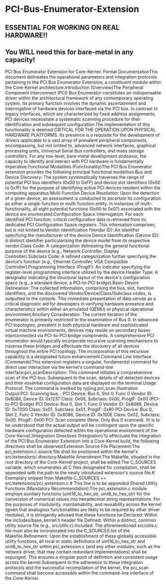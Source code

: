 # PCI-Bus-Enumerator-Extension
## ESSENTIAL FOR WORKING ON REAL HARDWARE!!
## You WILL need this for bare-metal in any capacity!

PCI Bus Enumerator Extension for Core-Kernel: Formal DocumentationThis document delineates the operational parameters and integration protocols pertaining to the PCI Bus Enumerator Extension, a constituent module within the Core-Kernel architecture.Introduction (Overview)The Peripheral Component Interconnect (PCI) Bus Enumerator constitutes an indispensable driver within the architectural framework of any contemporary operating system. Its primary function involves the dynamic ascertainment and interrogation of hardware devices interfaced via the PCI bus. In contrast to legacy interfaces, which are characterized by fixed address assignments, PCI devices necessitate a systematic scanning procedure for their identification and subsequent configuration.The implementation of this functionality is deemed CRITICAL FOR THE OPERATION UPON PHYSICAL HARDWARE PLATFORMS. Its presence is a requisite for the development of drivers applicable to a vast array of prevalent peripheral components, encompassing, but not limited to, advanced network interfaces, graphical processing units, Universal Serial Bus controllers, and mass storage controllers. For any low-level, bare-metal development endeavor, the capacity to identify and interact with PCI hardware is fundamentally imperative.Functional Modalities (Functionality)The PCI Bus Enumerator extension provides the following principal functional modalities:Bus and Device Discovery: The system systematically traverses the range of potential PCI bus identifiers (0x00 to 0xFF) and device slot identifiers (0x00 to 0x1F) for the purpose of identifying active PCI devices resident within the computing apparatus.Multi-Function Device Resolution: Upon the detection of a given device, an assessment is conducted to ascertain its configuration as either a single-function or multi-function entity. In instances of multi-functionality, all eight potential functions (0x00 to 0x07) associated with the device are enumerated.Configuration Space Interrogation: For each identified PCI function, critical configuration data is retrieved from its dedicated PCI Configuration Space registers. This information comprises, but is not limited to:Vendor Identification (Vendor ID): An identifier specifying the manufacturer of the device.Device Identification (Device ID): A distinct identifier particularizing the device model from its respective vendor.Class Code: A categorization delineating the general functional purpose of the device (e.g., Network Controller, Display Controller).Subclass Code: A refined categorization further specifying the device's function (e.g., Ethernet Controller, VGA Compatible Controller).Programming Interface (ProgIF): An indicator specifying the register-level programming interface utilized by the device.Header Type: A designator indicating the structural layout of the device's configuration space (e.g., a standard device, a PCI-to-PCI bridge).Basic Device Delineation: The collected information, comprising the bus, slot, function identifiers, and the discovered Vendor/Device/Class/Subclass codes, is outputted to the console. This immediate presentation of data serves as a critical diagnostic aid for developers in verifying hardware presence and characteristics within either an emulated (QEMU) or physical operational environment.Ancillary Consideration: The current iteration of the enumerator is primarily restricted to the examination of Bus 0. In advanced PCI topologies, prevalent in both physical hardware and sophisticated virtual machine environments, devices may reside on secondary buses interconnected via PCI-to-PCI bridge components. A comprehensive PCI enumerator would typically incorporate recursive scanning mechanisms to traverse these bridges and effectuate the discovery of all devices throughout the entire PCI topology. The incorporation of this recursive capability is a designated future enhancement.Command Line Interface (Commands)This extension registers a singular, fundamental command for direct user interaction via the kernel's command-line interface:pci_scanDescription: This command initiates a comprehensive scan of the PCI bus. Subsequent to the scan, details of all detected devices and their essential configuration data are displayed on the terminal.Usage Protocol: The command is invoked by typing pci_scan.Illustrative Output:PCI: Scanning bus...
PCI Device: Bus 0, Slot 0, Func 0
  Vendor ID: 0x8086, Device ID: 0x1237
  Class: 0x06, Subclass: 0x00, ProgIF: 0x00
  (PCI-to-PCI Bridge)
PCI Device: Bus 0, Slot 1, Func 0
  Vendor ID: 0x8086, Device ID: 0x7000
  Class: 0x01, Subclass: 0x01, ProgIF: 0x80
PCI Device: Bus 0, Slot 2, Func 0
  Vendor ID: 0x8086, Device ID: 0x100E
  Class: 0x02, Subclass: 0x00, ProgIF: 0x00
PCI: Scan complete (Note: Only Bus 0 scanned).
(It is to be understood that the actual output will be contingent upon the specific hardware configuration detected within the operational environment of the Core-Kernel.)Integration Directives (Integration)To effectuate the integration of the PCI Bus Enumerator Extension into a Core-Kernel build, the following directives shall be observed:Extension Source File Placement:The pci_extension.c source file shall be positioned within the kernel's src/extensions/ directory.Makefile Amendment:The Makefile, situated in the root directory of the Core-Kernel project, shall be edited.The C_SOURCES variable, which enumerates all C files designated for compilation, shall be appended with the path to the newly introduced extension's source file.# Exemplary snippet from Makefile
C_SOURCES += src/extensions/pci_extension.c # This line is to be appended
Shared Utility Functions (Mandatory Recommendation):The pci_extension.c module employs auxiliary functions (uint16_to_hex_str, uint8_to_hex_str) for the conversion of numerical values into hexadecimal string representations. For the purposes of modularity, maintainability, and reusability across the kernel (given that analogous functionalities are likely to be required by other driver modules), it is stringently advised that these functions be:Declared: Within the includes/base_kernel.h header file.Defined: Within a distinct, common utility source file (e.g., src/utils.c).Included: The aforementioned src/utils.c file must also be incorporated into the C_SOURCES list of the Makefile.Refinement: Upon the establishment of these globally accessible utility functions, all local or static definitions of uint16_to_hex_str and uint8_to_hex_str within pci_extension.c (and any other modules, such as the network driver, that may contain redundant implementations) shall be expunged. This ensures a singular point of definition and consistent usage across the kernel.Subsequent to the adherence to these integration protocols and the successful recompilation of the kernel, the pci_scan command shall become accessible within the command-line interface of the Core-Kernel.
